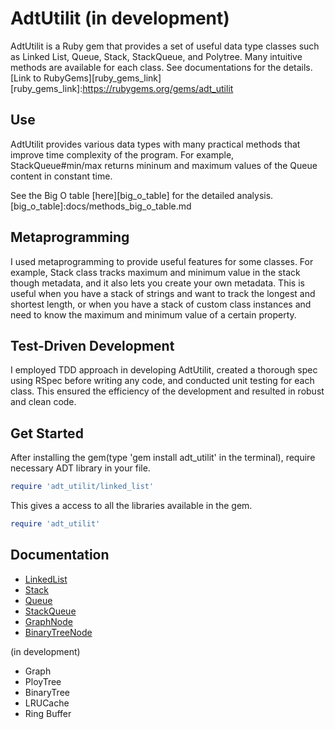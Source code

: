 # AdtUtilit (in development)

AdtUtilit is a Ruby gem that provides a set of useful data type classes such as Linked List, Queue, Stack, StackQueue, and Polytree. Many intuitive methods are available for each class. See documentations for the details. [Link to RubyGems][ruby_gems_link]
[ruby_gems_link]:https://rubygems.org/gems/adt_utilit


## Use
AdtUtilit provides various data types with many practical methods that improve time complexity of the program. For example, StackQueue#min/max returns mininum and maximum values of the Queue content in constant time.

See the Big O table [here][big_o_table] for the detailed analysis.
[big_o_table]:docs/methods_big_o_table.md

## Metaprogramming
I used metaprogramming to provide useful features for some classes. For example, Stack class tracks maximum and minimum value in the stack though metadata, and it also lets you create your own metadata. This is useful when you have a stack of strings and want to track the longest and shortest length, or when you have a stack of custom class instances and need to know the maximum and minimum value of a certain property.


## Test-Driven Development
I employed TDD approach in developing AdtUtilit, created a thorough spec using RSpec before writing any code, and conducted unit testing for each class. This ensured the efficiency of the development and resulted in robust and clean code.


## Get Started
After installing the gem(type 'gem install adt_utilit' in the terminal), require necessary ADT library in your file.

```ruby
require 'adt_utilit/linked_list'
```

This gives a access to all the libraries available in the gem.
```ruby
require 'adt_utilit'
```


## Documentation

* [LinkedList][linked_list]
* [Stack][stack]
* [Queue][queue]
* [StackQueue][stack_queue]
* [GraphNode][graph_node]
* [BinaryTreeNode][binary_tree_node]

(in development)
* Graph
* PloyTree
* BinaryTree
* LRUCache
* Ring Buffer

[linked_list]:docs/linked_list.md
[stack]:docs/stack.md
[queue]:docs/queue.md
[stack_queue]:docs/stack_queue.md
[graph_node]:docs/graph_node.md
[binary_tree_node]:docs/binary_tree_node.md
